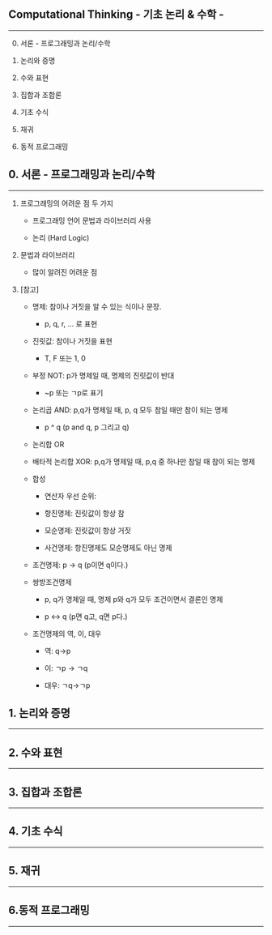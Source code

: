 ## Computational Thinking - 기초 논리 & 수학 -

----

0. 서론 - 프로그래밍과 논리/수학

1. 논리와 증명

2. 수와 표현

3. 집합과 조합론

4. 기초 수식

5. 재귀

6. 동적 프로그래밍





## 0. 서론 - 프로그래밍과 논리/수학

----

1. 프로그래밍의 어려운 점 두 가지
   
   * 프로그래밍 언어 문법과 라이브러리 사용
   
   * 논리 (Hard Logic)

2. 문법과 라이브러리
   
   * 많이 알려진 어려운 점

3. [참고]
   
   * 명제: 참이나 거짓을 알 수 있는 식이나 문장.
     
     * p, q, r, ... 로 표현
   
   * 진릿값: 참이나 거짓을 표현
     
     * T, F 또는 1, 0
   
   * 부정 NOT: p가 명제일 때, 명제의 진릿값이 반대
     
     * \~p 또는 ㄱp로 표기
   
   * 논리곱 AND: p,q가 명제일 때, p, q 모두 참일 때만 참이 되는 명제
     
     * p ^ q (p and q, p 그리고 q)
   
   * 논리합 OR
   
   * 배타적 논리합 XOR: p,q가 명제일 때, p,q 중 하나만 참일 때 참이 되는 명제
   
   * 합성
     
     * 연산자 우선 순위:
     
     * 항진명제: 진릿값이 항상 참
     
     * 모순명제: 진릿값이 항상 거짓
     
     * 사건명제: 항진명제도 모순명제도 아닌 명제
   
   * 조건명제: p -> q (p이면 q이다.)
   
   * 쌍방조건명제
     
     * p, q가 명제일 때, 명제 p와 q가 모두 조건이면서 결론인 명제
     
     * p <-> q (p면 q고, q면 p다.)
   
   * 조건명제의 역, 이, 대우
     
     * 역: q->p
     
     * 이: ㄱp -> ㄱq
     
     * 대우: ㄱq->ㄱp

## 1. 논리와 증명

---

## 2. 수와 표현

---

## 3. 집합과 조합론

---

## 4. 기초 수식

----

## 5. 재귀

----

## 6.동적 프로그래밍

----


